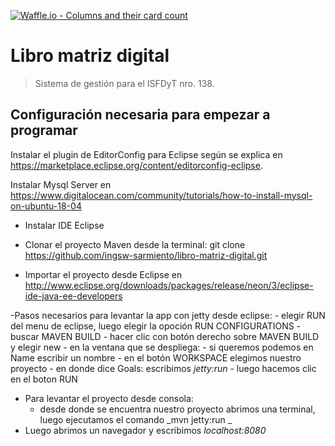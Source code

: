 [![Waffle.io - Columns and their card count](https://badge.waffle.io/ingsw-sarmiento/libro-matriz-digital.svg?columns=backlog)](https://waffle.io/ingsw-sarmiento/libro-matriz-digital)

# Libro matriz digital
> Sistema de gestión para el ISFDyT nro. 138.

## Configuración necesaria para empezar a programar

Instalar el plugin de EditorConfig para Eclipse según se explica en https://marketplace.eclipse.org/content/editorconfig-eclipse.
  
  Instalar Mysql Server en https://www.digitalocean.com/community/tutorials/how-to-install-mysql-on-ubuntu-18-04

  - Instalar IDE Eclipse

  - Clonar el proyecto Maven desde la terminal:
       git clone https://github.com/ingsw-sarmiento/libro-matriz-digital.git

  - Importar el proyecto desde Eclipse en http://www.eclipse.org/downloads/packages/release/neon/3/eclipse-ide-java-ee-developers

  -Pasos necesarios para levantar la app con jetty desde eclipse:
      - elegir RUN del menu de eclipse, luego  elegir la opoción RUN CONFIGURATIONS
      - buscar MAVEN BUILD
      - hacer clic con botón derecho sobre MAVEN BUILD y elegir new
      - en la ventana que se despliega:
              - si queremos podemos en Name escribir un nombre
              - en el botón WORKSPACE elegimos nuestro proyecto
              - en donde dice Goals: escribimos _jetty:run_
              - luego hacemos clic en el boton RUN
  - Para levantar el proyecto desde consola:
      - desde donde se encuentra nuestro proyecto abrimos una terminal, luego ejecutamos el comando _mvn jetty:run _
  - Luego abrimos un navegador y escribimos _localhost:8080_
                                                                    
